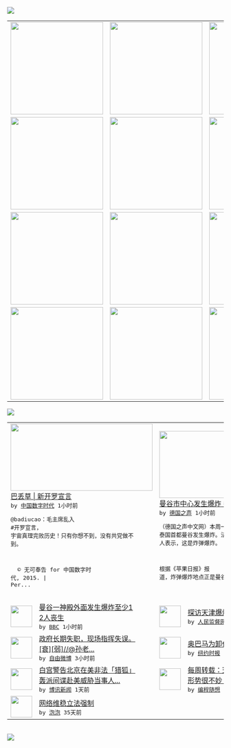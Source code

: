 

<a href="https://github.com/greatfire/z/raw/master/FreeBrowser.apk"><img src="https://raw.githubusercontent.com/greatfire/wiki/master/x/header.png" /></a><table><tr><td width="262" align="center" valign="center"><a href="https://github.com/greatfire/wiki/wiki/nyt" title="纽约时报中文网 国际纵览"><img src="https://raw.githubusercontent.com/greatfire/wiki/master/x/nyt_flag.png" width="215"/></a></td><td width="262" align="center" valign="center"><a href="https://github.com/greatfire/wiki/wiki/dw" title=""><img src="https://raw.githubusercontent.com/greatfire/wiki/master/x/dw_flag.png" width="215"/></a></td><td width="262" align="center" valign="center"><a href="https://github.com/greatfire/wiki/wiki/rmjd" title=""><img src="https://raw.githubusercontent.com/greatfire/wiki/master/x/rmjd_flag.png" width="215"/></a></td></tr><tr><td width="262" align="center" valign="center"><a href="https://github.com/paopaonetizen/website" title="泡泡 - 未经审查的互联网信息"><img src="https://raw.githubusercontent.com/greatfire/wiki/master/x/pp_flag.png" width="215"/></a></td><td width="262" align="center" valign="center"><a href="https://github.com/getlantern/mirror" title="以及自由微博和GreatFire.org官方中文论坛"><img src="https://raw.githubusercontent.com/greatfire/wiki/master/x/lantern_flag.png" width="215"/></a></td><td width="262" align="center" valign="center"><a href="https://github.com/cdtmirrors/m/" title=""><img src="https://raw.githubusercontent.com/greatfire/wiki/master/x/cdt_flag.png" width="215"/></a></td></tr><tr><td width="262" align="center" valign="center"><a href="https://github.com/program-think/blog" title="编程随想的博客"><img src="https://raw.githubusercontent.com/greatfire/wiki/master/x/pt_flag.png" width="215"/></a></td><td width="262" align="center" valign="center"><a href="https://github.com/greatfire/wiki/wiki/bbc" title=""><img src="https://raw.githubusercontent.com/greatfire/wiki/master/x/bbc_flag.png" width="215"/></a></td><td width="262" align="center" valign="center"><a href="https://github.com/freeweibo/s" title="自由微博 - 匿名和不受屏蔽的新浪微博搜索"><img src="https://raw.githubusercontent.com/greatfire/wiki/master/x/fw_flag.png" width="215"/></a></td></tr><tr><td width="262" align="center" valign="center"><a href="https://github.com/greatfire/wiki/wiki/google" title=""><img src="https://raw.githubusercontent.com/greatfire/wiki/master/x/google_flag.png" width="215"/></a></td><td width="262" align="center" valign="center"><a href="https://github.com/bxnews/boxun" title=""><img src="https://raw.githubusercontent.com/greatfire/wiki/master/x/bx_flag.png" width="215"/></a></td><td width="262" align="center" valign="center"><a href="https://github.com/greatfire/wiki/wiki/open-source" title="欢迎访问GreatFire.org开发者项目网站"><img src="https://raw.githubusercontent.com/greatfire/wiki/master/x/open-source_flag.png" width="215"/></a></td></tr></table><img src="https://raw.githubusercontent.com/greatfire/wiki/master/x/newsfeed text.png" /><table cols="4"><tr><td colspan="2" width="380"><a href="http://feedproxy.google.com/~r/chinadigitaltimes/IyPt/~3/mVC7W661pRM/"><img src="http://chinadigitaltimes.net/chinese/files/2015/08/CMasoMQUEAA5_Tn.jpg" width="330" height="156"/></a></br><a href="http://feedproxy.google.com/~r/chinadigitaltimes/IyPt/~3/mVC7W661pRM/">巴丢草 | 新开罗宣言</a></br><kbd> by <a href="http://chinadigitaltimes.net/chinese/">中国数字时代</a> 1小时前 </kbd></br><pre>@badiucao：毛主席乱入 #开罗宣言，<br/>宇宙真理完败历史！只有你想不到，没有共党做不<br/>到。

 
© 无可奉告 for 中国数字时<br/>代, 2015. |
Per...</pre></td><td colspan="2" width="380"><a href="http://dw.com/p/1GGic?maca=chi-GK-text-greatfire-all-chinese-15625-xml-mrss"><img src="http://www.dw.com/image/0,,16747781_302,00.jpg" width="330" height="156"/></a></br><a href="http://dw.com/p/1GGic?maca=chi-GK-text-greatfire-all-chinese-15625-xml-mrss">曼谷市中心发生爆炸 多人伤亡</a></br><kbd> by <a href="http://dw.de">德国之声</a> 1小时前 </kbd></br><pre>（德国之声中文网）本周一晚上（8月17日），<br/>泰国首都曼谷发生爆炸。法新社援引一名警方发言<br/>人表示，这是炸弹爆炸。

根据《苹果日报》报<br/>道，炸弹爆炸地点正是曼谷商业...</pre></td></tr><tr><td><img src="http://a.files.bbci.co.uk/worldservice/live/assets/images/2011/04/13/110413084704_chinese_breaking_news_144x81.gif" width="50" height="50"/></td><td width="280"><a href="http://www.bbc.com/zhongwen/simp/world/2015/08/150817_thailand_blast">曼谷一神殿外面发生爆炸至少1<br/>2人丧生</a></br><kbd> by <a href="http://www.bbc.co.uk/zhongwen/simp">BBC</a> 1小时前 </kbd></td><td><img src="http://www.rmjdw.com/uploads/allimg/150817/120J52X8-0.png" width="50" height="50"/></td><td width="280"><a href="http://www.rmjdw.com//shehuijilu/20150817/15150.html">探访天津爆炸氰化钠源头公司 </a></br><kbd> by <a href="http://www.rmjdw.com/">人民监督网</a> 2小时前 </kbd></td></tr><tr><td><img src="https://raw.githubusercontent.com/greatfire/wiki/master/x/fw_logo.png" width="50" height="50"/></td><td width="280"><a href="https://freeweibo.com/weibo/3876905918632204">政府长期失职，现场指挥失误。<br/>[衰][弱]//@孙老...</a></br><kbd> by <a href="https://freeweibo.com/">自由微博</a> 3小时前 </kbd></td><td><img src="http://static01.nyt.com/images/2015/08/17/us/17library-web01/17library-web01-articleLarge.jpg" width="50" height="50"/></td><td width="280"><a href="https://d27vvsfi5kg7xy.cloudfront.net/usa/20150817/cc17library/">奥巴马为卸任未雨绸缪（英文）</a></br><kbd> by <a href="http://m.cn.nytimes.com/">纽约时报</a> 9小时前 </kbd></td></tr><tr><td><img src="https://raw.githubusercontent.com/greatfire/wiki/master/x/bx_logo.png" width="50" height="50"/></td><td width="280"><a href="http://www.boxun.com/news/gb/china/2015/08/201508171309.shtml">白宫警告北京在美非法「猎狐」<br/>轰派间谍赴美威胁当事人...</a></br><kbd> by <a href="http://www.boxun.com">博讯新闻</a> 1天前 </kbd></td><td><img src="https://raw.githubusercontent.com/greatfire/wiki/master/x/pt_logo.png" width="50" height="50"/></td><td width="280"><a href="http://feedproxy.google.com/~r/programthink/~3/a6m_ATbVYiQ/weekly-share-91.html">每周转载：天朝近期的宏观经济<br/>形势很不妙（国内外各方报道）</a></br><kbd> by <a href="http://program-think.blogspot.com">编程随想</a> 3天前 </kbd></td></tr><tr><td><img src="http://pao-pao.net/sites/pao-pao.net/files/styles/base_adaptive/public/6523513689_baeec3c53c_z_0.jpg?itok=NM8cQ_d1" width="50" height="50"/></td><td width="280"><a href="https://pao-pao.net/article/593">网络维稳立法强制</a></br><kbd> by <a href="https://pao-pao.net">泡泡</a> 35天前 </kbd></td></table></br><a href="https://github.com/greatfire/z/raw/master/FreeBrowser.apk"><img src="https://raw.githubusercontent.com/greatfire/wiki/master/x/download app.png" /></a>